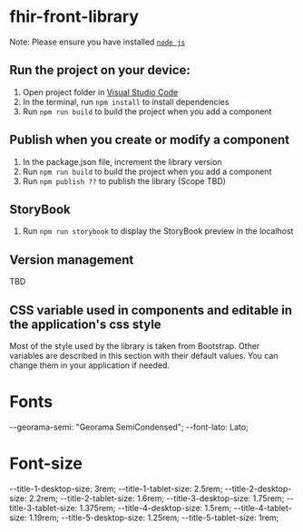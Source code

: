 # fhir-front-library

  Note: Please ensure you have installed <code><a href="https://nodejs.org/en/download/">node js</a></code>

## Run the project on your device:

  1) Open project folder in <a href="https://code.visualstudio.com/download">Visual Studio Code</a>
  2) In the terminal, run `npm install` to install dependencies
  3) Run `npm run build` to build the project when you add a component

## Publish when you create or modify a component

  1) In the package.json file, increment the library version
  2) Run `npm run build` to build the project when you add a component
  3) Run `npm publish ??` to publish the library (Scope TBD)

## StoryBook

 1) Run `npm run storybook` to display the StoryBook preview in the localhost

## Version management

TBD

## CSS variable used in components and editable in the application's css style

Most of the style used by the library is taken from Bootstrap. Other variables are described in this section with their default values. You can change them in your application if needed.

# Fonts 
  --georama-semi: "Georama SemiCondensed";
  --font-lato: Lato;

# Font-size
  --title-1-desktop-size: 3rem;
  --title-1-tablet-size: 2.5rem;
  --title-2-desktop-size: 2.2rem;
  --title-2-tablet-size: 1.6rem;
  --title-3-desktop-size: 1.75rem;
  --title-3-tablet-size: 1.375rem;
  --title-4-desktop-size: 1.5rem;
  --title-4-tablet-size: 1.19rem;
  --title-5-desktop-size: 1.25rem;
  --title-5-tablet-size: 1rem;
